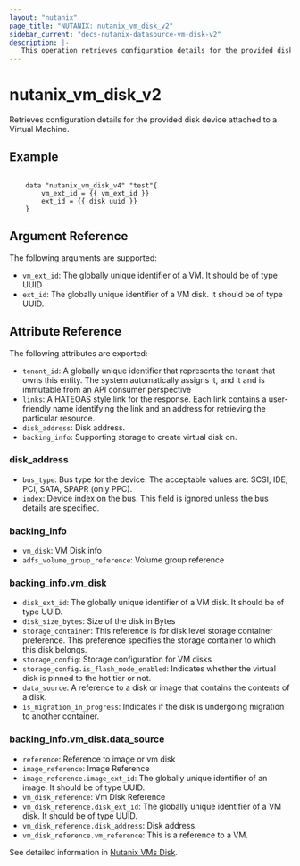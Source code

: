 ```yaml
---
layout: "nutanix"
page_title: "NUTANIX: nutanix_vm_disk_v2"
sidebar_current: "docs-nutanix-datasource-vm-disk-v2"
description: |-
   This operation retrieves configuration details for the provided disk device attached to a Virtual Machine. 
---
```


# nutanix_vm_disk_v2

Retrieves configuration details for the provided disk device attached to a Virtual Machine.

## Example

```hcl

    data "nutanix_vm_disk_v4" "test"{
        vm_ext_id = {{ vm_ext_id }}
        ext_id = {{ disk uuid }}
    }
```


## Argument Reference

The following arguments are supported:

* `vm_ext_id`: The globally unique identifier of a VM. It should be of type UUID
* `ext_id`: The globally unique identifier of a VM disk. It should be of type UUID.

## Attribute Reference

The following attributes are exported:
* `tenant_id`: A globally unique identifier that represents the tenant that owns this entity. The system automatically assigns it, and it and is immutable from an API consumer perspective
* `links`: A HATEOAS style link for the response. Each link contains a user-friendly name identifying the link and an address for retrieving the particular resource.
* `disk_address`: Disk address.
* `backing_info`: Supporting storage to create virtual disk on.

### disk_address
* `bus_type`: Bus type for the device. The acceptable values are: SCSI, IDE, PCI, SATA, SPAPR (only PPC).
* `index`: Device index on the bus. This field is ignored unless the bus details are specified.


### backing_info
* `vm_disk`: VM Disk info
* `adfs_volume_group_reference`:  Volume group reference


### backing_info.vm_disk
* `disk_ext_id`: The globally unique identifier of a VM disk. It should be of type UUID.
* `disk_size_bytes`: Size of the disk in Bytes
* `storage_container`: This reference is for disk level storage container preference. This preference specifies the storage container to which this disk belongs.
* `storage_config`: Storage configuration for VM disks
* `storage_config.is_flash_mode_enabled`: Indicates whether the virtual disk is pinned to the hot tier or not.
* `data_source`: A reference to a disk or image that contains the contents of a disk.
* `is_migration_in_progress`: Indicates if the disk is undergoing migration to another container.

### backing_info.vm_disk.data_source
* `reference`: Reference to image or vm disk
* `image_reference`: Image Reference
* `image_reference.image_ext_id`: The globally unique identifier of an image. It should be of type UUID.
* `vm_disk_reference`: Vm Disk Reference
* `vm_disk_reference.disk_ext_id`:  The globally unique identifier of a VM disk. It should be of type UUID.
* `vm_disk_reference.disk_address`: Disk address.
* `vm_disk_reference.vm_reference`: This is a reference to a VM.


See detailed information in [Nutanix VMs Disk](https://developers.nutanix.com/api-reference?namespace=vmm&version=v4.0.b1).